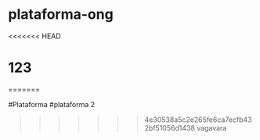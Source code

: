 # plataforma-ong
<<<<<<< HEAD
# 123
=======

#Plataforma
 #plataforma 2
>>>>>>> 4e30538a5c2e265fe6ca7ecfb432bf51056d1438
vagavara